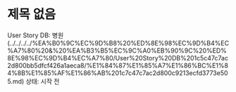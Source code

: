 # 제목 없음

User Story DB: 병원 (../../../../%EA%B0%9C%EC%9D%B8%20%ED%8E%98%EC%9D%B4%EC%A7%80%20&%20%EA%B3%B5%EC%9C%A0%EB%90%9C%20%ED%8E%98%EC%9D%B4%EC%A7%80/User%20Story%20DB%201c5c47c7ac2d800bb5dfcf426a1aeca8/%E1%84%87%E1%85%A7%E1%86%BC%E1%84%8B%E1%85%AF%E1%86%AB%201c7c47c7ac2d800c9213ecfd3773e505.md)
상태: 시작 전